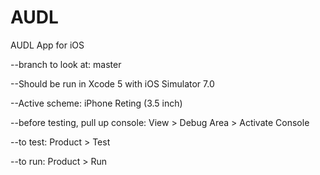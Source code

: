AUDL
====

AUDL App for iOS

--branch to look at:  master

--Should be run in Xcode 5 with iOS Simulator 7.0

--Active scheme: iPhone Reting (3.5 inch)

--before testing, pull up console: View > Debug Area > Activate Console

--to test: Product > Test

--to run: Product > Run
